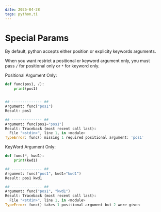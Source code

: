 ```yaml
---
date: 2025-04-28
tags: python,ti
---
```


# Special Params

By default, python accepts either position or explicity keywords arguments.

When you want restrict a positional or keyword argument only, you must pass ```/``` for positional only or ```*``` for keyword only.

Positional Argument Only:
```python
def func(pos1, /):
    print(pos1)


## -------------- ##
Argument: func("pos1")
Result: pos1

## -------------- ##
Argument: func(pos1="pos1")
Result: Traceback (most recent call last):
  File "<stdin>", line 1, in <module>
TypeError: func() missing 1 required positional argument: 'pos1'
```


KeyWord Argument Only:

```python
def func(*, kwd1):
    print(kwd1)

## -------------- ##
Argument: func("pos1", kwd1="kwd1")
Result: pos1 kwd1

## -------------- ##
Argument: func("pos1", "kwd1")
Result: Traceback (most recent call last):
  File "<stdin>", line 1, in <module>
TypeError: func() takes 1 positional argument but 2 were given
```
